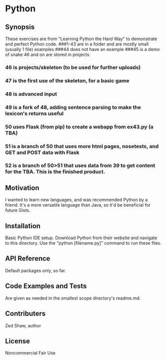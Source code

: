 # Python
## Synopsis

These exercises are from "Learning Python the Hard Way" to demonstrate and perfect Python code.
###1-43 are in a folder and are mostly small (usually 1 file) examples
###44 does not have an example
###45 is a demo of snake
46 and on are stored in projects
### 46 is projects/skeleton (to be used for further uploads)
### 47 is the first use of the skeleton, for a basic game
### 48 is advanced input
### 49 is a fork of 48, adding sentence parsing to make the lexicon's returns useful
### 50 uses Flask (from pip) to create a webapp from ex43.py (a TBA)
### 51 is a branch of 50 that uses more html pages, nosetests, and GET and POST data with Flask
### 52 is a branch of 50>51 that uses data from 39 to get content for the TBA. This is the finished product.

## Motivation

I wanted to learn new languages, and was recommended Python by a friend. It's a more versatile language than Java, so it'd be beneficial for future Gists.

## Installation

Basic Python IDE setup. Download Python from their website and navigate to this directory. Use the "python [filename.py]" command to run these files.

## API Reference

Default packages only, so far.

## Code Examples and Tests

Are given as needed in the smallest scope directory's readme.md.

## Contributers

Zed Shaw, author

## License

Noncommercial Fair Use